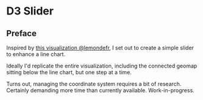 # D3 Slider

<!-- Link to the work-in-progress pen right [here](). -->

## Preface

Inspired by [this visualization @lemondefr](https://www.lemonde.fr/les-decodeurs/article/2018/11/22/cinquante-ans-d-occupation-illegale-comment-l-etat-israelien-encourage-la-colonisation-de-la-cisjordanie_5386842_4355770.html), I set out to create a simple slider to enhance a line chart.

Ideally I'd replicate the entire visualization, including the connected geomap sitting below the line chart, but one step at a time.

Turns out, managing the coordinate system requires a bit of research. Certainly demanding more time than currently available. Work-in-progress.
